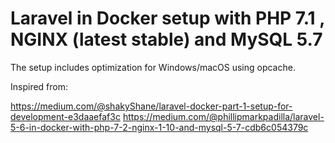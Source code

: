# Laravel in Docker setup with PHP 7.1 , NGINX (latest stable) and MySQL 5.7
The setup includes optimization for Windows/macOS using opcache.

Inspired from:

https://medium.com/@shakyShane/laravel-docker-part-1-setup-for-development-e3daaefaf3c
https://medium.com/@phillipmarkpadilla/laravel-5-6-in-docker-with-php-7-2-nginx-1-10-and-mysql-5-7-cdb6c054379c
